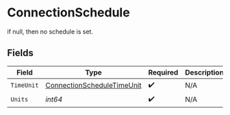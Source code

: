 # ConnectionSchedule

if null, then no schedule is set.


## Fields

| Field                                                                           | Type                                                                            | Required                                                                        | Description                                                                     |
| ------------------------------------------------------------------------------- | ------------------------------------------------------------------------------- | ------------------------------------------------------------------------------- | ------------------------------------------------------------------------------- |
| `TimeUnit`                                                                      | [ConnectionScheduleTimeUnit](../../models/shared/connectionscheduletimeunit.md) | :heavy_check_mark:                                                              | N/A                                                                             |
| `Units`                                                                         | *int64*                                                                         | :heavy_check_mark:                                                              | N/A                                                                             |